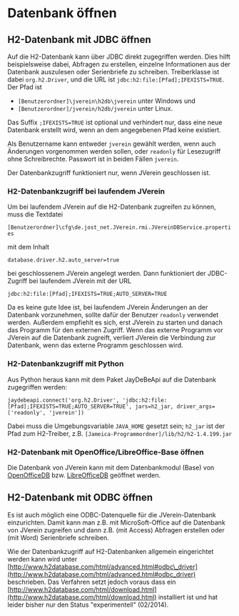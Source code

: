 # Datenbank öffnen

## H2-Datenbank mit JDBC öffnen

Auf die H2-Datenbank kann über JDBC direkt zugegriffen werden. Dies hilft beispielsweise dabei, Abfragen zu erstellen, einzelne Informationen aus der Datenbank auszulesen oder Serienbriefe zu schreiben. Treiberklasse ist dabei `org.h2.Driver`, und die URL ist `jdbc:h2:file:[Pfad];IFEXISTS=TRUE`. Der Pfad ist

* `[Benutzerordner]\jverein\h2db\jverein` unter Windows und
* `[Benutzerordner]/jverein/h2db/jverein` unter Linux.

Das Suffix `;IFEXISTS=TRUE` ist optional und verhindert nur, dass eine neue Datenbank erstellt wird, wenn an dem angegebenen Pfad keine existiert.

Als Benutzername kann entweder `jverein` gewählt werden, wenn auch Änderungen vorgenommen werden sollen, oder `readonly` für Lesezugriff ohne Schreibrechte. Passwort ist in beiden Fällen `jverein`.

Der Datenbankzugriff funktioniert nur, wenn JVerein geschlossen ist.

### H2-Datenbankzugriff bei laufendem JVerein

Um bei laufendem JVerein auf die H2-Datenbank zugreifen zu können, muss die Textdatei

`[Benutzerordner]\cfg\de.jost_net.JVerein.rmi.JVereinDBService.properties`

mit dem Inhalt

`database.driver.h2.auto_server=true`

bei geschlossenem JVerein angelegt werden. Dann funktioniert der JDBC-Zugriff bei laufendem JVerein mit der URL

`jdbc:h2:file:[Pfad];IFEXISTS=TRUE;AUTO_SERVER=TRUE`

Da es keine gute Idee ist, bei laufendem JVerein Änderungen an der Datenbank vorzunehmen, sollte dafür der Benutzer `readonly` verwendet werden. Außerdem empfiehlt es sich, erst JVerein zu starten und danach das Programm für den externen Zugriff. Wenn das externe Programm vor JVerein auf die Datenbank zugreift, verliert JVerein die Verbindung zur Datenbank, wenn das externe Programm geschlossen wird.

### H2-Datenbankzugriff mit Python

Aus Python heraus kann mit dem Paket JayDeBeApi auf die Datenbank zugegriffen werden:

`jaydebeapi.connect('org.h2.Driver', 'jdbc:h2:file:[Pfad];IFEXISTS=TRUE;AUTO_SERVER=TRUE', jars=h2_jar, driver_args=['readonly', 'jverein'])`

Dabei muss die Umgebungsvariable `JAVA_HOME` gesetzt sein; `h2_jar` ist der Pfad zum H2-Treiber, z.B. `[Jameica-Programmordner]/lib/h2/h2-1.4.199.jar`

### H2-Datenbank mit OpenOffice/LibreOffice-Base öffnen

Die Datenbank von JVerein kann mit dem Datenbankmodul (Base) von [OpenOfficeDB](openofficedb.md) bzw. [LibreOfficeDB](libreofficedb.md) geöffnet werden.

## H2-Datenbank mit ODBC öffnen

Es ist auch möglich eine ODBC-Datenquelle für die JVerein-Datenbank einzurichten. Damit kann man z.B. mit MicroSoft-Office auf die Datenbank von JVerein zugreifen und dann z.B. (mit Access) Abfragen erstellen oder (mit Word) Serienbriefe schreiben.

Wie der Datenbankzugriff auf H2-Datenbanken allgemein eingerichtet werden kann wird unter [http://www.h2database.com/html/advanced.html#odbc\_driver](http://www.h2database.com/html/advanced.html#odbc_driver) beschrieben. Das Verfahren setzt jedoch voraus dass ein [http://www.h2database.com/html/download.html](http://www.h2database.com/html/download.html) installiert ist und hat leider bisher nur den Status "experimentell" (02/2014).

